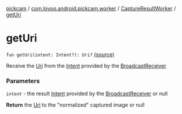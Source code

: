 [pickcam](../../index.md) / [com.lovoo.android.pickcam.worker](../index.md) / [CaptureResultWorker](index.md) / [getUri](./get-uri.md)

# getUri

`fun getUri(intent: Intent?): Uri?` [(source)](https://github.com/lovoo/android-pickpic/blob/master/pickcam/src/main/kotlin/com/lovoo/android/pickcam/worker/CaptureResultWorker.kt#L91)

Receive the [Uri](#) from the [Intent](#) provided by the [BroadcastReceiver](#)

### Parameters

`intent` - the result [Intent](#) provided by the [BroadcastReceiver](#) or null

**Return**
the [Uri](#) to the "normalized" captured image or null

